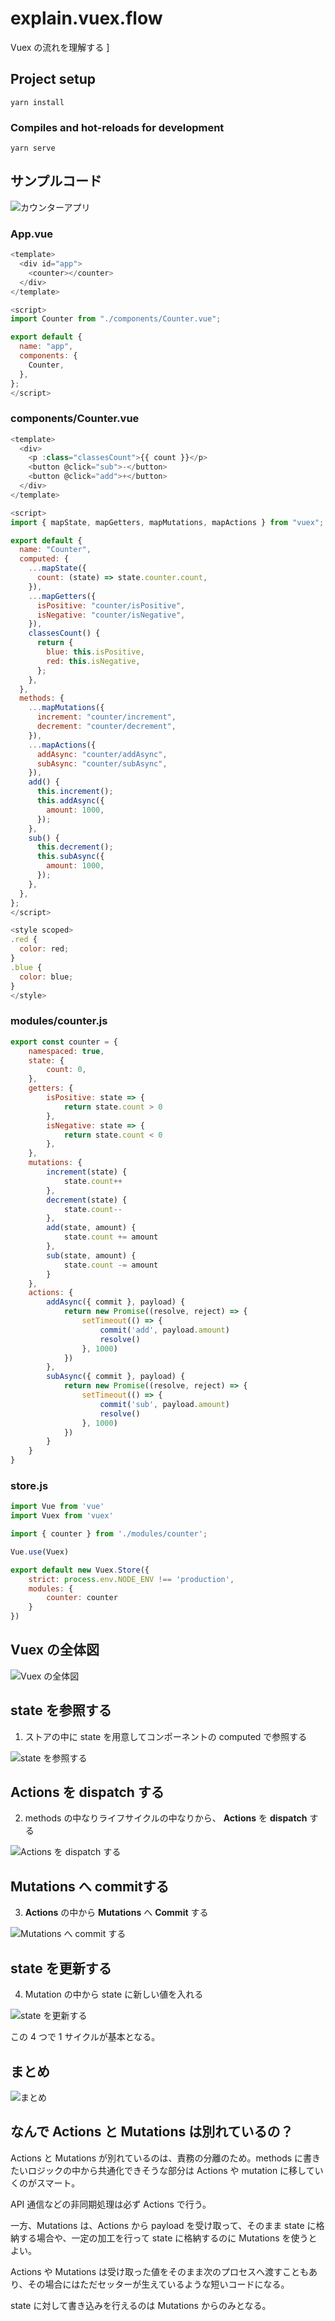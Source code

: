 # explain.vuex.flow
Vuex の流れを理解する
]
## Project setup
```
yarn install
```

### Compiles and hot-reloads for development
```
yarn serve
```

## サンプルコード
![カウンターアプリ](./images/vuex.counter.gif)

### App.vue
```javascript
<template>
  <div id="app">
    <counter></counter>
  </div>
</template>

<script>
import Counter from "./components/Counter.vue";

export default {
  name: "app",
  components: {
    Counter,
  },
};
</script>
```

### components/Counter.vue
```javascript
<template>
  <div>
    <p :class="classesCount">{{ count }}</p>
    <button @click="sub">-</button>
    <button @click="add">+</button>
  </div>
</template>

<script>
import { mapState, mapGetters, mapMutations, mapActions } from "vuex";

export default {
  name: "Counter",
  computed: {
    ...mapState({
      count: (state) => state.counter.count,
    }),
    ...mapGetters({
      isPositive: "counter/isPositive",
      isNegative: "counter/isNegative",
    }),
    classesCount() {
      return {
        blue: this.isPositive,
        red: this.isNegative,
      };
    },
  },
  methods: {
    ...mapMutations({
      increment: "counter/increment",
      decrement: "counter/decrement",
    }),
    ...mapActions({
      addAsync: "counter/addAsync",
      subAsync: "counter/subAsync",
    }),
    add() {
      this.increment();
      this.addAsync({
        amount: 1000,
      });
    },
    sub() {
      this.decrement();
      this.subAsync({
        amount: 1000,
      });
    },
  },
};
</script>

<style scoped>
.red {
  color: red;
}
.blue {
  color: blue;
}
</style>
```

### modules/counter.js
```javascript
export const counter = {
    namespaced: true,
    state: {
        count: 0,
    },
    getters: {
        isPositive: state => {
            return state.count > 0
        },
        isNegative: state => {
            return state.count < 0
        },
    },
    mutations: {
        increment(state) {
            state.count++
        },
        decrement(state) {
            state.count--
        },
        add(state, amount) {
            state.count += amount
        },
        sub(state, amount) {
            state.count -= amount
        }
    },
    actions: {
        addAsync({ commit }, payload) {
            return new Promise((resolve, reject) => {
                setTimeout(() => {
                    commit('add', payload.amount)
                    resolve()
                }, 1000)
            })
        },
        subAsync({ commit }, payload) {
            return new Promise((resolve, reject) => {
                setTimeout(() => {
                    commit('sub', payload.amount)
                    resolve()
                }, 1000)
            })
        }
    }
}
```

### store.js
```javascript
import Vue from 'vue'
import Vuex from 'vuex'

import { counter } from './modules/counter';

Vue.use(Vuex)

export default new Vuex.Store({
    strict: process.env.NODE_ENV !== 'production',
    modules: {
        counter: counter
    }
})
```

## Vuex の全体図
![Vuex の全体図](./images/vuex.diagram.png)

## state を参照する
1. ストアの中に state を用意してコンポーネントの computed で参照する

![state を参照する](./images/ref_state_in_composents.vuex.png)

## Actions を dispatch する
2. methods の中なりライフサイクルの中なりから、 **Actions** を **dispatch** する

![Actions を dispatch する](./images/dispatch_actions.vuex.png)

## Mutations へ commitする
3. **Actions** の中から **Mutations** へ **Commit** する

![Mutations へ commit する](./images/commit_to_mutations.vuex.png)

## state を更新する
4. Mutation の中から state に新しい値を入れる

![state を更新する](./images/update_state.vuex.png)

この 4 つで 1 サイクルが基本となる。

## まとめ
![まとめ](./images/whole.vuex.png)

## なんで Actions と Mutations は別れているの？
Actions と Mutations が別れているのは、責務の分離のため。methods に書きたいロジックの中から共通化できそうな部分は Actions や mutation に移していくのがスマート。

API 通信などの非同期処理は必ず Actions で行う。

一方、Mutations は、Actions から payload を受け取って、そのまま state に格納する場合や、一定の加工を行って state に格納するのに Mutations を使うとよい。

Actions や Mutations は受け取った値をそのまま次のプロセスへ渡すこともあり、その場合にはただセッターが生えているような短いコードになる。

state に対して書き込みを行えるのは Mutations からのみとなる。
